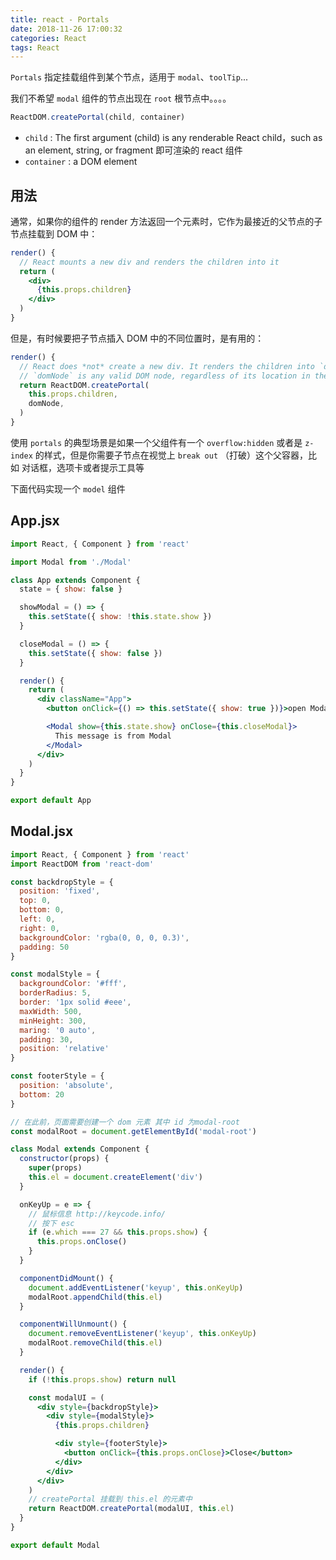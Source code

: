 ```yaml
---
title: react - Portals
date: 2018-11-26 17:00:32
categories: React
tags: React
---
```


`Portals` 指定挂载组件到某个节点，适用于 `modal`、`toolTip`...

我们不希望 `modal` 组件的节点出现在 `root` 根节点中。。。。

```js
ReactDOM.createPortal(child, container)
```

- `child` : The first argument (child) is any renderable React child，such as an element, string, or fragment
  即可渲染的 react 组件
- `container` : a DOM element

<!--more-->

## 用法

通常，如果你的组件的 render 方法返回一个元素时，它作为最接近的父节点的子节点挂载到 DOM 中：

```jsx
render() {
  // React mounts a new div and renders the children into it
  return (
    <div>
      {this.props.children}
    </div>
  )
}
```

但是，有时候要把子节点插入 DOM 中的不同位置时，是有用的：

```jsx
render() {
  // React does *not* create a new div. It renders the children into `domNode`.
  // `domNode` is any valid DOM node, regardless of its location in the DOM.
  return ReactDOM.createPortal(
    this.props.children,
    domNode,
  )
}
```

使用 `portals` 的典型场景是如果一个父组件有一个 `overflow:hidden` 或者是 `z-index` 的样式，但是你需要子节点在视觉上 `break out` （打破）这个父容器，比如 对话框，选项卡或者提示工具等

下面代码实现一个 `model` 组件

## App.jsx

```jsx
import React, { Component } from 'react'

import Modal from './Modal'

class App extends Component {
  state = { show: false }

  showModal = () => {
    this.setState({ show: !this.state.show })
  }

  closeModal = () => {
    this.setState({ show: false })
  }

  render() {
    return (
      <div className="App">
        <button onClick={() => this.setState({ show: true })}>open Modal</button>

        <Modal show={this.state.show} onClose={this.closeModal}>
          This message is from Modal
        </Modal>
      </div>
    )
  }
}

export default App
```

## Modal.jsx

```jsx
import React, { Component } from 'react'
import ReactDOM from 'react-dom'

const backdropStyle = {
  position: 'fixed',
  top: 0,
  bottom: 0,
  left: 0,
  right: 0,
  backgroundColor: 'rgba(0, 0, 0, 0.3)',
  padding: 50
}

const modalStyle = {
  backgroundColor: '#fff',
  borderRadius: 5,
  border: '1px solid #eee',
  maxWidth: 500,
  minHeight: 300,
  maring: '0 auto',
  padding: 30,
  position: 'relative'
}

const footerStyle = {
  position: 'absolute',
  bottom: 20
}

// 在此前，页面需要创建一个 dom 元素 其中 id 为modal-root
const modalRoot = document.getElementById('modal-root')

class Modal extends Component {
  constructor(props) {
    super(props)
    this.el = document.createElement('div')
  }

  onKeyUp = e => {
    // 鼠标信息 http://keycode.info/
    // 按下 esc
    if (e.which === 27 && this.props.show) {
      this.props.onClose()
    }
  }

  componentDidMount() {
    document.addEventListener('keyup', this.onKeyUp)
    modalRoot.appendChild(this.el)
  }

  componentWillUnmount() {
    document.removeEventListener('keyup', this.onKeyUp)
    modalRoot.removeChild(this.el)
  }

  render() {
    if (!this.props.show) return null

    const modalUI = (
      <div style={backdropStyle}>
        <div style={modalStyle}>
          {this.props.children}

          <div style={footerStyle}>
            <button onClick={this.props.onClose}>Close</button>
          </div>
        </div>
      </div>
    )
    // createPortal 挂载到 this.el 的元素中
    return ReactDOM.createPortal(modalUI, this.el)
  }
}

export default Modal
```
